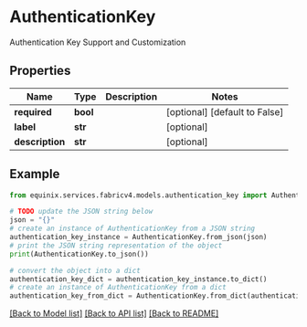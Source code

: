 # AuthenticationKey

Authentication Key Support and Customization

## Properties

Name | Type | Description | Notes
------------ | ------------- | ------------- | -------------
**required** | **bool** |  | [optional] [default to False]
**label** | **str** |  | [optional] 
**description** | **str** |  | [optional] 

## Example

```python
from equinix.services.fabricv4.models.authentication_key import AuthenticationKey

# TODO update the JSON string below
json = "{}"
# create an instance of AuthenticationKey from a JSON string
authentication_key_instance = AuthenticationKey.from_json(json)
# print the JSON string representation of the object
print(AuthenticationKey.to_json())

# convert the object into a dict
authentication_key_dict = authentication_key_instance.to_dict()
# create an instance of AuthenticationKey from a dict
authentication_key_from_dict = AuthenticationKey.from_dict(authentication_key_dict)
```
[[Back to Model list]](../README.md#documentation-for-models) [[Back to API list]](../README.md#documentation-for-api-endpoints) [[Back to README]](../README.md)


